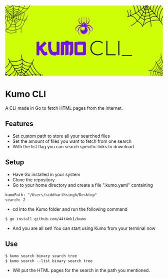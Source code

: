 ![alt text](./screenshots/kumo-01.png)
# Kumo CLI
A CLI made in Go to fetch HTML pages from the internet.

## Features
- Set custom path to store all your searched files
- Set the amount of files you want to fetch from one search
- With the list flag you can search specific links to download

## Setup
- Have Go installed in your system
- Clone the repository
- Go to your home directory and create a file ".kumo.yaml" containing
```
kumoPath: "/Users/siddharthsingh/Desktop"
search: 2
```
- cd into the Kumo folder and run the following command
```
$ go install github.com/44t4nk1/kumo
``` 
- And you are all set! You can start using Kumo from your terminal now

## Use
```
$ kumo search binary search tree
$ kumo search --list binary search tree
```
- Will put the HTML pages for the search in the path you mentioned.
